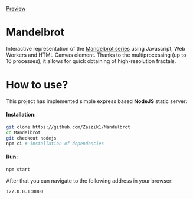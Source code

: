 [Preview](https://user-images.githubusercontent.com/78451054/144238786-6bf2f184-4256-45a3-a179-201738d036fa.png)
# Mandelbrot
Interactive representation of the [Mandelbrot series](https://en.wikipedia.org/wiki/Mandelbrot_set) using Javascript, Web Workers and HTML Canvas element. Thanks to the multiprocessing (up to 16 processes), it allows for quick obtaining of high-resolution fractals.
# How to use?
This project has implemented simple express based **NodeJS** static server:
#### Installation:
```sh
git clone https://github.com/Zazzik1/Mandelbrot
cd Mandelbrot
git checkout nodejs
npm ci # installation of dependencies
```
#### Run:
```sh
npm start
```
After that you can navigate to the following address in your browser: 
```sh
127.0.0.1:8000
```
